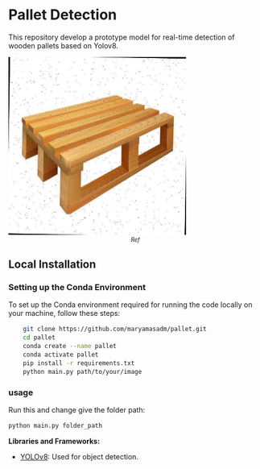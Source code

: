# Pallet Detection

This repository develop a prototype model for real-time detection of wooden pallets based on Yolov8.


<img src="/image.jpg" alt="wooden pallet" width="70%">
<div style="text-align:center;font-style:italic;font-size:80%">Ref</div>


## Local Installation

### Setting up the Conda Environment

To set up the Conda environment required for running the code locally on your machine, follow these steps:

```bash
    git clone https://github.com/maryamasadm/pallet.git
    cd pallet
    conda create --name pallet
    conda activate pallet
    pip install -r requirements.txt
    python main.py path/to/your/image

```
### usage

Run this and change give the folder path:

```bash
python main.py folder_path

```


**Libraries and Frameworks:**

- [YOLOv8](https://docs.ultralytics.com/): Used for object detection.


